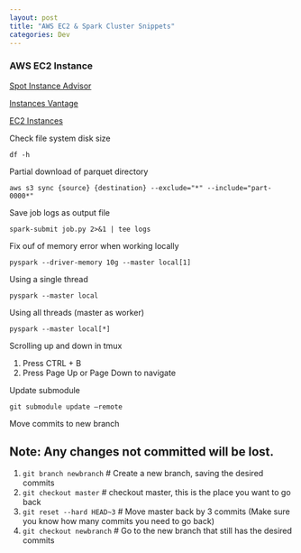 ```yaml
---
layout: post
title: "AWS EC2 & Spark Cluster Snippets"
categories: Dev
---
```


### AWS EC2 Instance

[Spot Instance Advisor](https://aws.amazon.com/ec2/spot/instance-advisor/)

[Instances Vantage](https://instances.vantage.sh/)

[EC2 Instances](https://www.ec2instances.info/)

Check file system disk size

```
df -h
```

Partial download of parquet directory

```
aws s3 sync {source} {destination} --exclude="*" --include="part-0000*"
```

Save job logs as output file

```
spark-submit job.py 2>&1 | tee logs 
```

Fix ouf of memory error when working locally

```
pyspark --driver-memory 10g --master local[1]
```

Using a single thread

```
pyspark --master local
```

Using all threads (master as worker)

```
pyspark --master local[*]
```

Scrolling up and down in tmux

1. Press CTRL + B
2. Press Page Up or Page Down to navigate

Update submodule

```
git submodule update –remote
```

Move commits to new branch

## Note: Any changes not committed will be lost.

1. `git branch newbranch` # Create a new branch, saving the desired commits
2. `git checkout master` # checkout master, this is the place you want to go back
3. `git reset --hard HEAD~3` # Move master back by 3 commits (Make sure you know how many commits you need to go back)
4. `git checkout newbranch` # Go to the new branch that still has the desired commits
